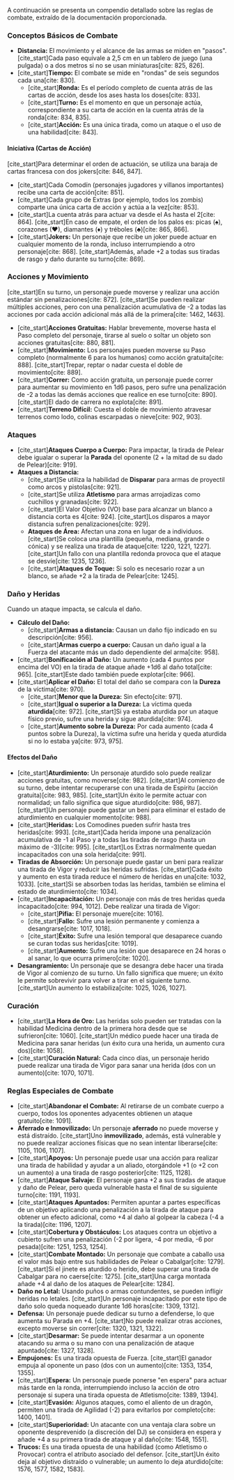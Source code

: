A continuación se presenta un compendio detallado sobre las reglas de combate, extraído de la documentación proporcionada.

### **Conceptos Básicos de Combate**

* **Distancia:** El movimiento y el alcance de las armas se miden en "pasos". [cite_start]Cada paso equivale a 2,5 cm en un tablero de juego (una pulgada) o a dos metros si no se usan miniaturas[cite: 825, 826].
* [cite_start]**Tiempo:** El combate se mide en "rondas" de seis segundos cada una[cite: 830].
    * [cite_start]**Ronda:** Es el período completo de cuenta atrás de las cartas de acción, desde los ases hasta los doses[cite: 833].
    * [cite_start]**Turno:** Es el momento en que un personaje actúa, correspondiente a su carta de acción en la cuenta atrás de la ronda[cite: 834, 835].
    * [cite_start]**Acción:** Es una única tirada, como un ataque o el uso de una habilidad[cite: 843].

#### **Iniciativa (Cartas de Acción)**
[cite_start]Para determinar el orden de actuación, se utiliza una baraja de cartas francesa con dos jokers[cite: 846, 847].
* [cite_start]Cada Comodín (personajes jugadores y villanos importantes) recibe una carta de acción[cite: 851].
* [cite_start]Cada grupo de Extras (por ejemplo, todos los zombis) comparte una única carta de acción y actúa a la vez[cite: 853].
* [cite_start]La cuenta atrás para actuar va desde el As hasta el 2[cite: 864]. [cite_start]En caso de empate, el orden de los palos es: picas (♠), corazones (♥), diamantes (♦) y tréboles (♣)[cite: 865, 866].
* [cite_start]**Jokers:** Un personaje que recibe un joker puede actuar en cualquier momento de la ronda, incluso interrumpiendo a otro personaje[cite: 868]. [cite_start]Además, añade +2 a todas sus tiradas de rasgo y daño durante su turno[cite: 869].

### **Acciones y Movimiento**

[cite_start]En su turno, un personaje puede moverse y realizar una acción estándar sin penalizaciones[cite: 872]. [cite_start]Se pueden realizar múltiples acciones, pero con una penalización acumulativa de -2 a todas las acciones por cada acción adicional más allá de la primera[cite: 1462, 1463].

* [cite_start]**Acciones Gratuitas:** Hablar brevemente, moverse hasta el Paso completo del personaje, tirarse al suelo o soltar un objeto son acciones gratuitas[cite: 880, 881].
* [cite_start]**Movimiento:** Los personajes pueden moverse su Paso completo (normalmente 6 para los humanos) como acción gratuita[cite: 888]. [cite_start]Trepar, reptar o nadar cuesta el doble de movimiento[cite: 889].
* [cite_start]**Correr:** Como acción gratuita, un personaje puede correr para aumentar su movimiento en 1d6 pasos, pero sufre una penalización de -2 a todas las demás acciones que realice en ese turno[cite: 890]. [cite_start]El dado de carrera no explota[cite: 891].
* [cite_start]**Terreno Difícil:** Cuesta el doble de movimiento atravesar terrenos como lodo, colinas escarpadas o nieve[cite: 902, 903].

### **Ataques**

* [cite_start]**Ataques Cuerpo a Cuerpo:** Para impactar, la tirada de Pelear debe igualar o superar la **Parada** del oponente (2 + la mitad de su dado de Pelear)[cite: 919].
* **Ataques a Distancia:**
    * [cite_start]Se utiliza la habilidad de **Disparar** para armas de proyectil como arcos y pistolas[cite: 921].
    * [cite_start]Se utiliza **Atletismo** para armas arrojadizas como cuchillos y granadas[cite: 922].
    * [cite_start]El Valor Objetivo (VO) base para alcanzar un blanco a distancia corta es 4[cite: 924]. [cite_start]Los disparos a mayor distancia sufren penalizaciones[cite: 929].
    * **Ataques de Área:** Afectan una zona en lugar de a individuos. [cite_start]Se coloca una plantilla (pequeña, mediana, grande o cónica) y se realiza una tirada de ataque[cite: 1220, 1221, 1227]. [cite_start]Un fallo con una plantilla redonda provoca que el ataque se desvíe[cite: 1235, 1236].
    * [cite_start]**Ataques de Toque:** Si solo es necesario rozar a un blanco, se añade +2 a la tirada de Pelear[cite: 1245].

### **Daño y Heridas**

Cuando un ataque impacta, se calcula el daño.
* **Cálculo del Daño:**
    * [cite_start]**Armas a distancia:** Causan un daño fijo indicado en su descripción[cite: 956].
    * [cite_start]**Armas cuerpo a cuerpo:** Causan un daño igual a la Fuerza del atacante más un dado dependiente del arma[cite: 958].
* [cite_start]**Bonificación al Daño:** Un aumento (cada 4 puntos por encima del VO) en la tirada de ataque añade +1d6 al daño total[cite: 965]. [cite_start]Este dado también puede explotar[cite: 966].
* [cite_start]**Aplicar el Daño:** El total del daño se compara con la **Dureza** de la víctima[cite: 970].
    * [cite_start]**Menor que la Dureza:** Sin efecto[cite: 971].
    * [cite_start]**Igual o superior a la Dureza:** La víctima queda **aturdida**[cite: 972]. [cite_start]Si ya estaba aturdida por un ataque físico previo, sufre una herida y sigue aturdida[cite: 974].
    * [cite_start]**Aumento sobre la Dureza:** Por cada aumento (cada 4 puntos sobre la Dureza), la víctima sufre una herida y queda aturdida si no lo estaba ya[cite: 973, 975].

#### **Efectos del Daño**

* [cite_start]**Aturdimiento:** Un personaje aturdido solo puede realizar acciones gratuitas, como moverse[cite: 982]. [cite_start]Al comienzo de su turno, debe intentar recuperarse con una tirada de Espíritu (acción gratuita)[cite: 983, 985]. [cite_start]Un éxito le permite actuar con normalidad; un fallo significa que sigue aturdido[cite: 986, 987]. [cite_start]Un personaje puede gastar un beni para eliminar el estado de aturdimiento en cualquier momento[cite: 988].
* [cite_start]**Heridas:** Los Comodines pueden sufrir hasta tres heridas[cite: 993]. [cite_start]Cada herida impone una penalización acumulativa de -1 al Paso y a todas las tiradas de rasgo (hasta un máximo de -3)[cite: 995]. [cite_start]Los Extras normalmente quedan incapacitados con una sola herida[cite: 991].
* **Tiradas de Absorción:** Un personaje puede gastar un beni para realizar una tirada de Vigor y reducir las heridas sufridas. [cite_start]Cada éxito y aumento en esta tirada reduce el número de heridas en una[cite: 1032, 1033]. [cite_start]Si se absorben todas las heridas, también se elimina el estado de aturdimiento[cite: 1034].
* [cite_start]**Incapacitación:** Un personaje con más de tres heridas queda incapacitado[cite: 994, 1012]. Debe realizar una tirada de Vigor:
    * [cite_start]**Pifia:** El personaje muere[cite: 1016].
    * [cite_start]**Fallo:** Sufre una lesión permanente y comienza a desangrarse[cite: 1017, 1018].
    * [cite_start]**Éxito:** Sufre una lesión temporal que desaparece cuando se curan todas sus heridas[cite: 1019].
    * [cite_start]**Aumento:** Sufre una lesión que desaparece en 24 horas o al sanar, lo que ocurra primero[cite: 1020].
* **Desangramiento:** Un personaje que se desangra debe hacer una tirada de Vigor al comienzo de su turno. Un fallo significa que muere; un éxito le permite sobrevivir para volver a tirar en el siguiente turno. [cite_start]Un aumento lo estabiliza[cite: 1025, 1026, 1027].

### **Curación**

* [cite_start]**La Hora de Oro:** Las heridas solo pueden ser tratadas con la habilidad Medicina dentro de la primera hora desde que se sufrieron[cite: 1060]. [cite_start]Un médico puede hacer una tirada de Medicina para sanar heridas (un éxito cura una herida, un aumento cura dos)[cite: 1058].
* [cite_start]**Curación Natural:** Cada cinco días, un personaje herido puede realizar una tirada de Vigor para sanar una herida (dos con un aumento)[cite: 1070, 1071].

### **Reglas Especiales de Combate**

* [cite_start]**Abandonar el Combate:** Al retirarse de un combate cuerpo a cuerpo, todos los oponentes adyacentes obtienen un ataque gratuito[cite: 1091].
* **Aferrado e Inmovilizado:** Un personaje **aferrado** no puede moverse y está distraído. [cite_start]Uno **inmovilizado**, además, está vulnerable y no puede realizar acciones físicas que no sean intentar liberarse[cite: 1105, 1106, 1107].
* [cite_start]**Apoyos:** Un personaje puede usar una acción para realizar una tirada de habilidad y ayudar a un aliado, otorgándole +1 (o +2 con un aumento) a una tirada de rasgo posterior[cite: 1125, 1128].
* [cite_start]**Ataque Salvaje:** El personaje gana +2 a sus tiradas de ataque y daño de Pelear, pero queda vulnerable hasta el final de su siguiente turno[cite: 1191, 1193].
* [cite_start]**Ataques Apuntados:** Permiten apuntar a partes específicas de un objetivo aplicando una penalización a la tirada de ataque para obtener un efecto adicional, como +4 al daño al golpear la cabeza (-4 a la tirada)[cite: 1196, 1207].
* [cite_start]**Cobertura y Obstáculos:** Los ataques contra un objetivo a cubierto sufren una penalización (-2 por ligera, -4 por media, -6 por pesada)[cite: 1251, 1253, 1254].
* [cite_start]**Combate Montado:** Un personaje que combate a caballo usa el valor más bajo entre sus habilidades de Pelear o Cabalgar[cite: 1279]. [cite_start]Si el jinete es aturdido o herido, debe superar una tirada de Cabalgar para no caerse[cite: 1275]. [cite_start]Una carga montada añade +4 al daño de los ataques de Pelear[cite: 1284].
* **Daño no Letal:** Usando puños o armas contundentes, se pueden infligir heridas no letales. [cite_start]Un personaje incapacitado por este tipo de daño solo queda noqueado durante 1d6 horas[cite: 1309, 1312].
* **Defensa:** Un personaje puede dedicar su turno a defenderse, lo que aumenta su Parada en +4. [cite_start]No puede realizar otras acciones, excepto moverse sin correr[cite: 1320, 1321, 1322].
* [cite_start]**Desarmar:** Se puede intentar desarmar a un oponente atacando su arma o su mano con una penalización de ataque apuntado[cite: 1327, 1328].
* **Empujones:** Es una tirada opuesta de Fuerza. [cite_start]El ganador empuja al oponente un paso (dos con un aumento)[cite: 1353, 1354, 1355].
* [cite_start]**Espera:** Un personaje puede ponerse "en espera" para actuar más tarde en la ronda, interrumpiendo incluso la acción de otro personaje si supera una tirada opuesta de Atletismo[cite: 1389, 1394].
* [cite_start]**Evasión:** Algunos ataques, como el aliento de un dragón, permiten una tirada de Agilidad (-2) para evitarlos por completo[cite: 1400, 1401].
* [cite_start]**Superioridad:** Un atacante con una ventaja clara sobre un oponente desprevenido (a discreción del DJ) se considera en espera y añade +4 a su primera tirada de ataque y al daño[cite: 1548, 1551].
* **Trucos:** Es una tirada opuesta de una habilidad (como Atletismo o Provocar) contra el atributo asociado del defensor. [cite_start]Un éxito deja al objetivo distraído o vulnerable; un aumento lo deja aturdido[cite: 1576, 1577, 1582, 1583].